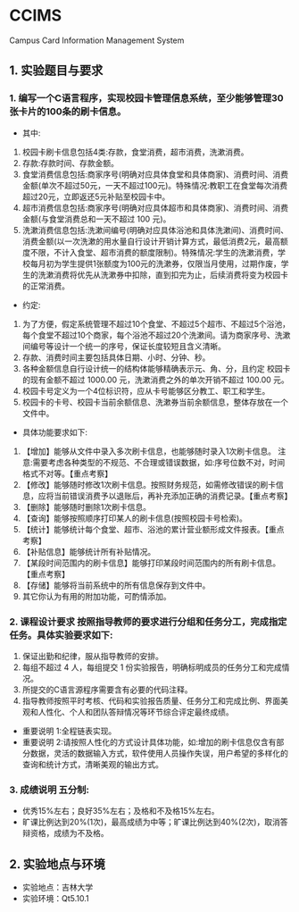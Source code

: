 # CCIMS
Campus Card Information Management System
## 1. 实验题目与要求
### 1. 编写一个C语言程序，实现校园卡管理信息系统，至少能够管理30张卡片的100条的刷卡信息。
* 其中:
1. 校园卡刷卡信息包括4类:存款，食堂消费，超市消费，洗漱消费。 
2. 存款:存款时间、存款金额。 
3. 食堂消费信息包括:商家序号(明确对应具体食堂和具体商家)、消费时间、消费金额(单次不超过50元，一天不超过100元)。特殊情况:教职工在食堂每次消费超过20元，立即返还5元补贴至校园卡中。
4. 超市消费信息包括:商家序号(明确对应具体超市和具体商家)、消费时间、消费金额(与食堂消费总和一天不超过 100 元)。
5. 洗漱消费信息包括:洗漱间编号(明确对应具体浴池和具体洗漱间)、消费时间、消费金额(以一次洗漱的用水量自行设计开销计算方式，最低消费2元，最高额度不限，不计入食堂、超市消费的额度限制)。特殊情况:学生的洗漱消费，学校每月初为学生提供1张额度为100元的洗漱券，仅限当月使用，过期作废，学生的洗漱消费将优先从洗漱券中扣除，直到扣完为止，后续消费将变为校园卡的正常消费。
* 约定:
1. 为了方便，假定系统管理不超过10个食堂、不超过5个超市、不超过5个浴池，每个食堂不超过10个商家，每个浴池不超过20个洗漱间。请为商家序号、洗漱间编号等设计一个统一的序号，保证长度较短且含义清晰。
2. 存款、消费时间主要包括具体日期、小时、分钟、秒。
3. 各种金额信息自行设计统一的结构体能够精确表示元、角、分，且约定 校园卡的现有金额不超过 1000.00 元，洗漱消费之外的单次开销不超过 100.00 元。
4. 校园卡号定义为一个4位标识符，应从卡号能够区分教工、职工和学生。
5. 校园卡的卡号、校园卡当前余额信息、洗漱券当前余额信息，整体存放在一个文件中。
* 具体功能要求如下:
1. 【增加】能够从文件中录入多次刷卡信息，也能够随时录入1次刷卡信息。 注意:需要考虑各种类型的不规范、不合理或错误数据，如:序号位数不对，时间格式不对等。【重点考察】
2. 【修改】能够随时修改1次刷卡信息。按照财务规范，如需修改错误的刷卡信息，应将当前错误消费予以退账后，再补充添加正确的消费记录。【重点考察】
3. 【删除】能够随时删除1次刷卡信息。 
4. 【查询】能够按照顺序打印某人的刷卡信息(按照校园卡号检索)。 
5. 【统计】能够统计每个食堂、超市、浴池的累计营业额形成文件报表。【重点考察】 
6. 【补贴信息】能够统计所有补贴情况。
7. 【某段时间范围内的刷卡信息】能够打印某段时间范围内的所有刷卡信息。 【重点考察】
8. 【存储】能够将当前系统中的所有信息保存到文件中。 
9. 其它你认为有用的附加功能，可酌情添加。
### 2. 课程设计要求 按照指导教师的要求进行分组和任务分工，完成指定任务。具体实验要求如下:
1. 保证出勤和纪律，服从指导教师的安排。
2. 每组不超过 4 人，每组提交 1 份实验报告，明确标明成员的任务分工和完成情况。
3. 所提交的C语言源程序需要含有必要的代码注释。 
4. 指导教师按照平时考核、代码和实验报告质量、任务分工和完成比例、界面美观和人性化、个人和团队答辩情况等环节综合评定最终成绩。
* 重要说明 1:全程链表实现。
* 重要说明 2:请按照人性化的方式设计具体功能，如:增加的刷卡信息仅含有部分数据，灵活的数据输入方式，软件使用人员操作失误，用户希望的多样化的查询和统计方式，清晰美观的输出方式。
### 3. 成绩说明 五分制:
* 优秀15%左右；良好35%左右；及格和不及格15%左右。
* 旷课比例达到20%(1次)，最高成绩为中等；旷课比例达到40%(2次)，取消答辩资格，成绩为不及格。
## 2. 实验地点与环境
* 实验地点：吉林大学
* 实验环境：Qt5.10.1
